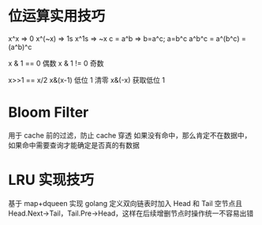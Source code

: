 # 位运算实用技巧

x^x => 0
x^(~x) => 1s
x^1s => ~x
c = a^b => b=a^c; a=b^c
a^b^c = a^(b^c) = (a^b)^c

x & 1 == 0 偶数
x & 1 != 0 奇数

x>>1 == x/2
x&(x-1) 低位 1 清零
x&(-x) 获取低位 1

# Bloom Filter

用于 cache 前的过滤，防止 cache 穿透
如果没有命中，那么肯定不在数据中，如果命中需要查询才能确定是否真的有数据

# LRU 实现技巧

基于 map+dqueen 实现
golang 定义双向链表时加入 Head 和 Tail 空节点且 Head.Next->Tail，Tail.Pre->Head，这样在后续增删节点时操作统一不容易出错
